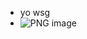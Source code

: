 - yo wsg
- ![PNG image](https://github.com/user-attachments/assets/bc639202-0f0f-4db6-8ce4-8556f4742e1e)




<!---
trdxxl/trdxxl is a ✨ special ✨ repository because its `README.md` (this file) appears on your GitHub profile.
You can click the Preview link to take a look at your changes.
--->
